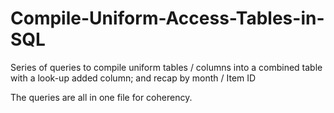 # Compile-Uniform-Access-Tables-in-SQL
Series of queries to compile uniform tables / columns into a combined table with a look-up added column; and recap by month / Item ID

The queries are all in one file for coherency.
